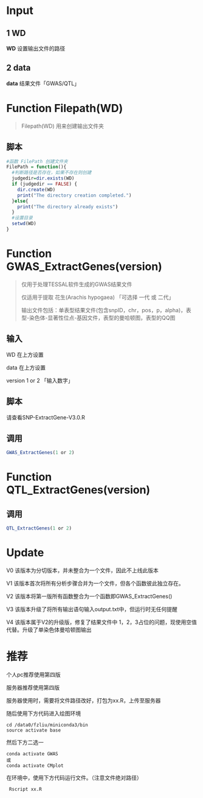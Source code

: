 # Input

## 1 WD

**WD** 设置输出文件的路径

## 2 data

**data** 结果文件「GWAS/QTL」

# Function Filepath(WD)

> Filepath(WD) 用来创建输出文件夹

## 脚本

```R
#函数 FilePath 创建文件夹
FilePath = function(){
  #判断路径是否存在，如果不存在则创建
  judgedir=dir.exists(WD)
  if (judgedir == FALSE) {
    dir.create(WD)
    print("The directory creation completed.")
  }else{
    print("The directory already exists")
  }
  #设置目录
  setwd(WD)
}
```



# Function GWAS_ExtractGenes(version)

> 仅用于处理TESSAL软件生成的GWAS结果文件
>
> 仅适用于提取 花生(Arachis hypogaea) 「可选择 一代 或 二代」
>
> 输出文件包括：单表型结果文件(包含snpID，chr，pos，p，alpha)，表型-染色体-显著性位点-基因文件，表型的曼哈顿图，表型的QQ图

## 输入

WD 在上方设置

data 在上方设置

version 1 or 2 「输入数字」

## 脚本

请查看SNP-ExtractGene-V3.0.R

## 调用

```R
GWAS_ExtractGenes(1 or 2)
```



# Function QTL_ExtractGenes(version)

## 调用

```R
QTL_ExtractGenes(1 or 2)
```

# Update

V0 该版本为分切版本，并未整合为一个文件，因此不上线此版本

V1 该版本首次将所有分析步骤合并为一个文件，但各个函数彼此独立存在。

V2 该版本将第一版所有函数整合为一个函数即GWAS_ExtractGenes()

V3 该版本升级了将所有输出语句输入output.txt中，但运行时无任何提醒

V4 该版本属于V2的升级版，修复了结果文件中 1，2，3占位的问题，现使用空值代替。升级了单染色体曼哈顿图输出

# 推荐

个人pc推荐使用第四版

服务器推荐使用第四版

服务器使用时，需要将文件路径改好，打包为xx.R，上传至服务器

随后使用下方代码进入绘图环境

```shell
cd /data0/fzliu/miniconda3/bin
source activate base
```

然后下方二选一

```shell
conda activate GWAS
或
conda activate CMplot
```

在环境中，使用下方代码运行文件。（注意文件绝对路径）

```shell
 Rscript xx.R
```

